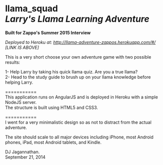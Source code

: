 llama_squad      
*Larry's Llama Learning Adventure*      
===========

**Built for Zappo's Summer 2015 Interview**              
      
*Deployed to Heroku at: http://llama-adventure-zappos.herokuapp.com/#/ [LINK IS ABOVE]*     
       
This is a very short choose your own adventure game with two possible results:          
               
1- Help Larry by taking his quick llama quiz. Are you a true llama?       
2- Head to the study guide to brush up on your llama knowledge before helping Larry.   

===========         
This application runs on AngularJS and is deployed in Heroku with a simple NodeJS server.       
The structure is built using HTML5 and CSS3.   

===========       
I went for a very minimalistic design so as not to distract from the actual adventure.      
           
The site should scale to all major devices including iPhone, most Android phones, iPad, most Android tablets, and Kindle.      

DJ Jagannathan.     
September 21, 2014        